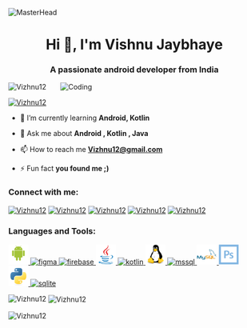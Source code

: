 ![MasterHead](https://3.bp.blogspot.com/-dB6ndKqIAuI/XdWeOASO5AI/AAAAAAAANZA/MSbT9mh6bukxkI-tqnu_GARIZZV5WNVhQCLcBGAsYHQ/s1600/image1.gif)

<h1 align="center">Hi 👋, I'm Vishnu Jaybhaye</h1>
<h3 align="center">A passionate android developer from India</h3>

<img align="right" alt="Coding" width="400" src="https://firebasestorage.googleapis.com/v0/b/master12.appspot.com/o/21004063-removebg-preview.png?alt=media&token=2ff6d4a8-fe9a-44c7-b881-c49f60fe7e5d">

<p align="left"> <img src="https://komarev.com/ghpvc/?username=Vizhnu12&label=Profile%20views&color=0e75b6&style=flat" alt="Vizhnu12" /> </p>

<p align="left"> <a href="https://twitter.com/vishnnnu12" target="blank"><img src="https://img.shields.io/twitter/follow/Vizhnu12?logo=twitter&style=for-the-badge" alt="Vizhnu12" /></a> </p>

- 🌱 I’m currently learning **Android, Kotlin**

- 💬 Ask me about **Android , Kotlin , Java**

- 📫 How to reach me **Vizhnu12@gmail.com**

- ⚡ Fun fact **you found me ;)**

<h3 align="left">Connect with me:</h3>
<p align="left">
<a href="https://twitter.com/Vizhnu12" target="blank"><img align="center" src="https://raw.githubusercontent.com/rahuldkjain/github-profile-readme-generator/master/src/images/icons/Social/twitter.svg" alt="Vizhnu12" height="30" width="40" /></a>
<a href="https://linkedin.com/in/Vizhnu12" target="blank"><img align="center" src="https://raw.githubusercontent.com/rahuldkjain/github-profile-readme-generator/master/src/images/icons/Social/linked-in-alt.svg" alt="Vizhnu12" height="30" width="40" /></a>
<a href="https://fb.com/Vizhnu12" target="blank"><img align="center" src="https://raw.githubusercontent.com/rahuldkjain/github-profile-readme-generator/master/src/images/icons/Social/facebook.svg" alt="Vizhnu12" height="30" width="40" /></a>
<a href="https://instagram.com/Vizhnu12" target="blank"><img align="center" src="https://raw.githubusercontent.com/rahuldkjain/github-profile-readme-generator/master/src/images/icons/Social/instagram.svg" alt="Vizhnu12" height="30" width="40" /></a>
<a href="https://www.youtube.com/c/Vizhnu12" target="blank"><img align="center" src="https://raw.githubusercontent.com/rahuldkjain/github-profile-readme-generator/master/src/images/icons/Social/youtube.svg" alt="Vizhnu12" height="30" width="40" /></a>
</p>

<h3 align="left">Languages and Tools:</h3>
<p align="left"> <a href="https://developer.android.com" target="_blank" rel="noreferrer"> <img src="https://raw.githubusercontent.com/devicons/devicon/master/icons/android/android-original-wordmark.svg" alt="android" width="40" height="40"/> </a> <a href="https://www.figma.com/" target="_blank" rel="noreferrer"> <img src="https://www.vectorlogo.zone/logos/figma/figma-icon.svg" alt="figma" width="40" height="40"/> </a> <a href="https://firebase.google.com/" target="_blank" rel="noreferrer"> <img src="https://www.vectorlogo.zone/logos/firebase/firebase-icon.svg" alt="firebase" width="40" height="40"/> </a> <a href="https://www.java.com" target="_blank" rel="noreferrer"> <img src="https://raw.githubusercontent.com/devicons/devicon/master/icons/java/java-original.svg" alt="java" width="40" height="40"/> </a> <a href="https://kotlinlang.org" target="_blank" rel="noreferrer"> <img src="https://www.vectorlogo.zone/logos/kotlinlang/kotlinlang-icon.svg" alt="kotlin" width="40" height="40"/> </a> <a href="https://www.linux.org/" target="_blank" rel="noreferrer"> <img src="https://raw.githubusercontent.com/devicons/devicon/master/icons/linux/linux-original.svg" alt="linux" width="40" height="40"/> </a> <a href="https://www.microsoft.com/en-us/sql-server" target="_blank" rel="noreferrer"> <img src="https://www.svgrepo.com/show/303229/microsoft-sql-server-logo.svg" alt="mssql" width="40" height="40"/> </a> <a href="https://www.mysql.com/" target="_blank" rel="noreferrer"> <img src="https://raw.githubusercontent.com/devicons/devicon/master/icons/mysql/mysql-original-wordmark.svg" alt="mysql" width="40" height="40"/> </a> <a href="https://www.photoshop.com/en" target="_blank" rel="noreferrer"> <img src="https://raw.githubusercontent.com/devicons/devicon/master/icons/photoshop/photoshop-line.svg" alt="photoshop" width="40" height="40"/> </a> <a href="https://www.python.org" target="_blank" rel="noreferrer"> <img src="https://raw.githubusercontent.com/devicons/devicon/master/icons/python/python-original.svg" alt="python" width="40" height="40"/> </a> <a href="https://www.sqlite.org/" target="_blank" rel="noreferrer"> <img src="https://www.vectorlogo.zone/logos/sqlite/sqlite-icon.svg" alt="sqlite" width="40" height="40"/> </a> </p>

<p><img align="left" src="https://github-readme-stats.vercel.app/api/top-langs?username=Vizhnu12&show_icons=true&locale=en&layout=compact" alt="Vizhnu12" /></p>

<p>&nbsp;<img align="center" src="https://github-readme-stats.vercel.app/api?username=Vizhnu12&show_icons=true&locale=en" alt="Vizhnu12" /></p>

<p><img align="center" src="https://github-readme-streak-stats.herokuapp.com/?user=Vizhnu12&" alt="Vizhnu12" /></p>

